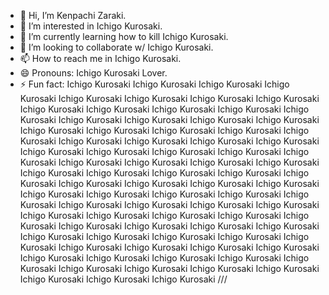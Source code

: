 - 👋 Hi, I’m Kenpachi Zaraki.
- 👀 I’m interested in Ichigo Kurosaki.
- 🌱 I’m currently learning how to kill Ichigo Kurosaki.
- 💞️ I’m looking to collaborate w/ Ichigo Kurosaki.
- 📫 How to reach me in Ichigo Kurosaki.
- 😄 Pronouns: Ichigo Kurosaki Lover.
- ⚡ Fun fact: Ichigo Kurosaki Ichigo Kurosaki Ichigo Kurosaki Ichigo Kurosaki Ichigo Kurosaki Ichigo Kurosaki Ichigo Kurosaki Ichigo Kurosaki Ichigo Kurosaki Ichigo Kurosaki Ichigo Kurosaki Ichigo Kurosaki Ichigo Kurosaki Ichigo Kurosaki Ichigo Kurosaki Ichigo Kurosaki Ichigo Kurosaki Ichigo Kurosaki Ichigo Kurosaki Ichigo Kurosaki Ichigo Kurosaki Ichigo Kurosaki Ichigo Kurosaki Ichigo Kurosaki Ichigo Kurosaki Ichigo Kurosaki Ichigo Kurosaki Ichigo Kurosaki Ichigo Kurosaki Ichigo Kurosaki Ichigo Kurosaki Ichigo Kurosaki Ichigo Kurosaki Ichigo Kurosaki Ichigo Kurosaki Ichigo Kurosaki Ichigo Kurosaki Ichigo Kurosaki Ichigo Kurosaki Ichigo Kurosaki Ichigo Kurosaki Ichigo Kurosaki Ichigo Kurosaki Ichigo Kurosaki Ichigo Kurosaki Ichigo Kurosaki Ichigo Kurosaki Ichigo Kurosaki Ichigo Kurosaki Ichigo Kurosaki Ichigo Kurosaki Ichigo Kurosaki Ichigo Kurosaki Ichigo Kurosaki Ichigo Kurosaki Ichigo Kurosaki Ichigo Kurosaki Ichigo Kurosaki Ichigo Kurosaki Ichigo Kurosaki Ichigo Kurosaki Ichigo Kurosaki Ichigo Kurosaki Ichigo Kurosaki Ichigo Kurosaki Ichigo Kurosaki Ichigo Kurosaki Ichigo Kurosaki Ichigo Kurosaki Ichigo Kurosaki Ichigo Kurosaki Ichigo Kurosaki Ichigo Kurosaki Ichigo Kurosaki Ichigo Kurosaki Ichigo Kurosaki Ichigo Kurosaki Ichigo Kurosaki Ichigo Kurosaki Ichigo Kurosaki Ichigo Kurosaki Ichigo Kurosaki Ichigo Kurosaki ///

<!---
Kenpa4iZaraki/Kenpa4iZaraki is a ✨ special ✨ repository because its `README.md` (this file) appears on your GitHub profile.
You can click the Preview link to take a look at your changes.
--->
